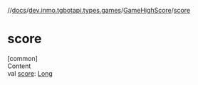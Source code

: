 //[docs](../../../index.md)/[dev.inmo.tgbotapi.types.games](../index.md)/[GameHighScore](index.md)/[score](score.md)



# score  
[common]  
Content  
val [score](score.md): [Long](https://kotlinlang.org/api/latest/jvm/stdlib/kotlin/-long/index.html)  



